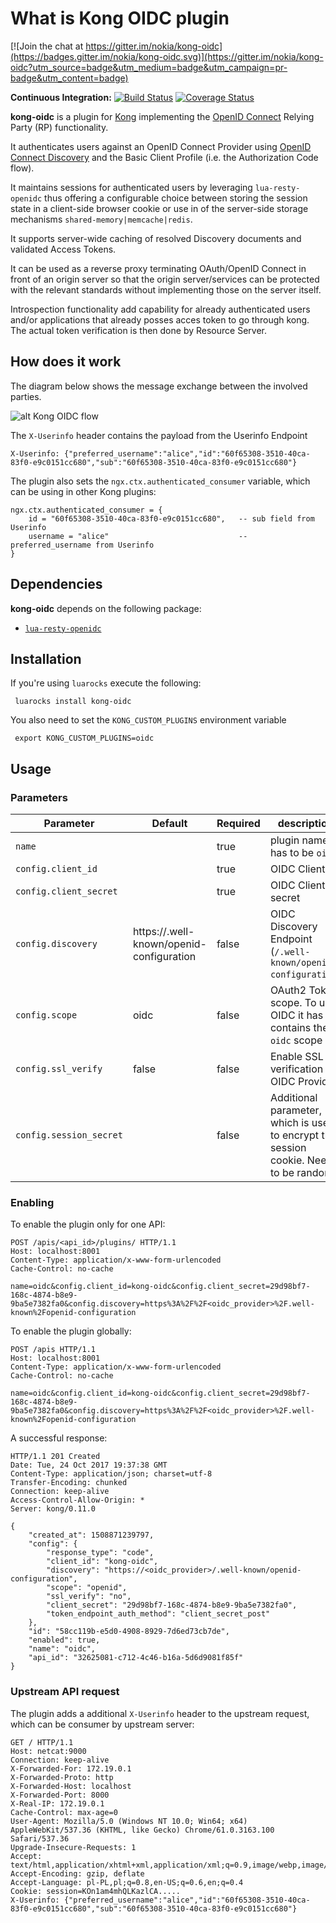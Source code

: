 # What is Kong OIDC plugin

[![Join the chat at https://gitter.im/nokia/kong-oidc](https://badges.gitter.im/nokia/kong-oidc.svg)](https://gitter.im/nokia/kong-oidc?utm_source=badge&utm_medium=badge&utm_campaign=pr-badge&utm_content=badge)

**Continuous Integration:** [![Build Status](https://travis-ci.org/nokia/kong-oidc.svg?branch=master)](https://travis-ci.org/nokia/kong-oidc) 
[![Coverage Status](https://coveralls.io/repos/github/nokia/kong-oidc/badge.svg?branch=master)](https://coveralls.io/github/nokia/kong-oidc?branch=master) <br/>

**kong-oidc** is a plugin for [Kong](https://github.com/Mashape/kong) implementing the
[OpenID Connect](http://openid.net/specs/openid-connect-core-1_0.html) Relying Party (RP) functionality.

It authenticates users against an OpenID Connect Provider using
[OpenID Connect Discovery](http://openid.net/specs/openid-connect-discovery-1_0.html)
and the Basic Client Profile (i.e. the Authorization Code flow).

It maintains sessions for authenticated users by leveraging `lua-resty-openidc` thus offering
a configurable choice between storing the session state in a client-side browser cookie or use
in of the server-side storage mechanisms `shared-memory|memcache|redis`.

It supports server-wide caching of resolved Discovery documents and validated Access Tokens.

It can be used as a reverse proxy terminating OAuth/OpenID Connect in front of an origin server so that
the origin server/services can be protected with the relevant standards without implementing those on
the server itself.

Introspection functionality add capability for already authenticated users and/or applications that
already posses acces token to go through kong. The actual token verification is then done by Resource Server.

## How does it work

The diagram below shows the message exchange between the involved parties.

![alt Kong OIDC flow](https://github.com/Trojan295/kong-oidc/raw/issue-15/docs/kong_oidc_flow.png)

The `X-Userinfo` header contains the payload from the Userinfo Endpoint

```
X-Userinfo: {"preferred_username":"alice","id":"60f65308-3510-40ca-83f0-e9c0151cc680","sub":"60f65308-3510-40ca-83f0-e9c0151cc680"}
```

The plugin also sets the `ngx.ctx.authenticated_consumer` variable, which can be using in other Kong plugins:
```
ngx.ctx.authenticated_consumer = {
    id = "60f65308-3510-40ca-83f0-e9c0151cc680",   -- sub field from Userinfo
    username = "alice"                             -- preferred_username from Userinfo
}
```


## Dependencies

**kong-oidc** depends on the following package:

- [`lua-resty-openidc`](https://github.com/pingidentity/lua-resty-openidc/)


## Installation

If you're using `luarocks` execute the following:

     luarocks install kong-oidc

You also need to set the `KONG_CUSTOM_PLUGINS` environment variable

     export KONG_CUSTOM_PLUGINS=oidc
     
## Usage

### Parameters

| Parameter | Default  | Required | description |
| --- | --- | --- | --- |
| `name` || true | plugin name, has to be `oidc` |
| `config.client_id` || true | OIDC Client ID |
| `config.client_secret` || true | OIDC Client secret |
| `config.discovery` | https://.well-known/openid-configuration | false | OIDC Discovery Endpoint (`/.well-known/openid-configuration`) |
| `config.scope` | oidc | false| OAuth2 Token scope. To use OIDC it has to contains the `oidc` scope |
| `config.ssl_verify` | false | false | Enable SSL verification to OIDC Provider |
| `config.session_secret` | | false | Additional parameter, which is used to encrypt the session cookie. Needs to be random |

### Enabling

To enable the plugin only for one API:

```
POST /apis/<api_id>/plugins/ HTTP/1.1
Host: localhost:8001
Content-Type: application/x-www-form-urlencoded
Cache-Control: no-cache

name=oidc&config.client_id=kong-oidc&config.client_secret=29d98bf7-168c-4874-b8e9-9ba5e7382fa0&config.discovery=https%3A%2F%2F<oidc_provider>%2F.well-known%2Fopenid-configuration
```

To enable the plugin globally:
```
POST /apis HTTP/1.1
Host: localhost:8001
Content-Type: application/x-www-form-urlencoded
Cache-Control: no-cache

name=oidc&config.client_id=kong-oidc&config.client_secret=29d98bf7-168c-4874-b8e9-9ba5e7382fa0&config.discovery=https%3A%2F%2F<oidc_provider>%2F.well-known%2Fopenid-configuration
```

A successful response:
```
HTTP/1.1 201 Created
Date: Tue, 24 Oct 2017 19:37:38 GMT
Content-Type: application/json; charset=utf-8
Transfer-Encoding: chunked
Connection: keep-alive
Access-Control-Allow-Origin: *
Server: kong/0.11.0

{
    "created_at": 1508871239797,
    "config": {
        "response_type": "code",
        "client_id": "kong-oidc",
        "discovery": "https://<oidc_provider>/.well-known/openid-configuration",
        "scope": "openid",
        "ssl_verify": "no",
        "client_secret": "29d98bf7-168c-4874-b8e9-9ba5e7382fa0",
        "token_endpoint_auth_method": "client_secret_post"
    },
    "id": "58cc119b-e5d0-4908-8929-7d6ed73cb7de",
    "enabled": true,
    "name": "oidc",
    "api_id": "32625081-c712-4c46-b16a-5d6d9081f85f"
}
```

### Upstream API request

The plugin adds a additional `X-Userinfo` header to the upstream request, which can be consumer by upstream server:

```
GET / HTTP/1.1
Host: netcat:9000
Connection: keep-alive
X-Forwarded-For: 172.19.0.1
X-Forwarded-Proto: http
X-Forwarded-Host: localhost
X-Forwarded-Port: 8000
X-Real-IP: 172.19.0.1
Cache-Control: max-age=0
User-Agent: Mozilla/5.0 (Windows NT 10.0; Win64; x64) AppleWebKit/537.36 (KHTML, like Gecko) Chrome/61.0.3163.100 Safari/537.36
Upgrade-Insecure-Requests: 1
Accept: text/html,application/xhtml+xml,application/xml;q=0.9,image/webp,image/apng,*/*;q=0.8
Accept-Encoding: gzip, deflate
Accept-Language: pl-PL,pl;q=0.8,en-US;q=0.6,en;q=0.4
Cookie: session=KOn1am4mhQLKazlCA.....
X-Userinfo: {"preferred_username":"alice","id":"60f65308-3510-40ca-83f0-e9c0151cc680","sub":"60f65308-3510-40ca-83f0-e9c0151cc680"}
```
